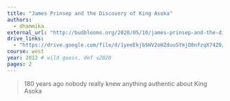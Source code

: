 ```yaml
---
title: "James Prinsep and the Discovery of King Asoka"
authors:
  - dhammika
external_url: "http://budblooms.org/2020/05/10/james-prinsep-and-the-discovery-of-king-asoka/"
drive_links:
  - "https://drive.google.com/file/d/1yeeEkjbSHV2oHZduuSYmjD8nfzqX74Z0/view?usp=drivesdk"
course: west
year: 2012 # wild guess, def ≤2020
pages: 2
---
```


> 180 years ago nobody really knew anything authentic about King Asoka
